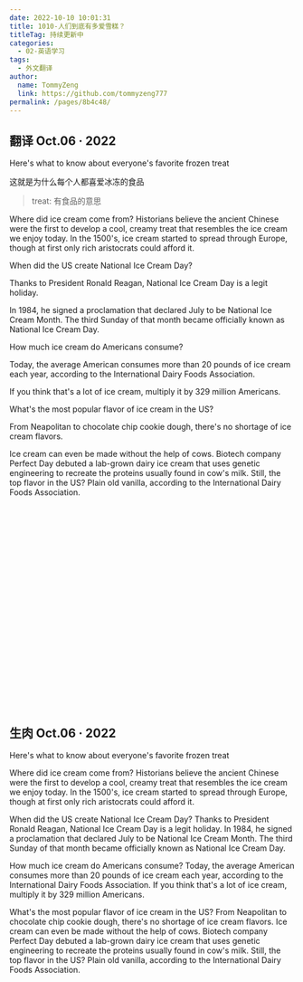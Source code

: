 ```yaml
---
date: 2022-10-10 10:01:31
title: 1010-人们到底有多爱雪糕？
titleTag: 持续更新中
categories: 
  - 02-英语学习
tags: 
  - 外文翻译
author: 
  name: TommyZeng
  link: https://github.com/tommyzeng777
permalink: /pages/8b4c48/
---
```




## 翻译 Oct.06 · 2022

Here's what to know about everyone's favorite frozen treat

这就是为什么每个人都喜爱冰冻的食品

>treat: 有食品的意思<!-- more -->

Where did ice cream come from?
Historians believe the ancient Chinese were the first to develop a cool, creamy treat that resembles the ice cream we enjoy today. In the 1500's, ice cream started to spread through Europe, though at first only rich aristocrats could afford it.

When did the US create National Ice Cream Day?

Thanks to President Ronald Reagan, National Ice Cream Day is a legit holiday.

In 1984, he signed a proclamation that declared July to be National Ice Cream Month. The third Sunday of that month became officially known as National Ice Cream Day.

How much ice cream do Americans consume?

Today, the average American consumes more than 20 pounds of ice cream each year, according to the International Dairy Foods Association.

If you think that's a lot of ice cream, multiply it by 329 million Americans.

What's the most popular flavor of ice cream in the US?

From Neapolitan to chocolate chip cookie dough, there's no shortage of ice cream flavors.

Ice cream can even be made without the help of cows. Biotech company Perfect Day debuted a lab-grown dairy ice cream that uses genetic engineering to recreate the proteins usually found in cow's milk.
Still, the top flavor in the US? Plain old vanilla, according to the International Dairy Foods Association.

<br><br><br><br><br><br><br><br><br><br><br><br><br><br><br><br><br><br><br><br><br>


## 生肉 Oct.06 · 2022

Here's what to know about everyone's favorite frozen treat

Where did ice cream come from?
Historians believe the ancient Chinese were the first to develop a cool, creamy treat that resembles the ice cream we enjoy today. In the 1500's, ice cream started to spread through Europe, though at first only rich aristocrats could afford it.

When did the US create National Ice Cream Day?
Thanks to President Ronald Reagan, National Ice Cream Day is a legit holiday.
In 1984, he signed a proclamation that declared July to be National Ice Cream Month. The third Sunday of that month became officially known as National Ice Cream Day.

How much ice cream do Americans consume?
Today, the average American consumes more than 20 pounds of ice cream each year, according to the International Dairy Foods Association.
If you think that's a lot of ice cream, multiply it by 329 million Americans.

What's the most popular flavor of ice cream in the US?
From Neapolitan to chocolate chip cookie dough, there's no shortage of ice cream flavors.
Ice cream can even be made without the help of cows. Biotech company Perfect Day debuted a lab-grown dairy ice cream that uses genetic engineering to recreate the proteins usually found in cow's milk.
Still, the top flavor in the US? Plain old vanilla, according to the International Dairy Foods Association.
